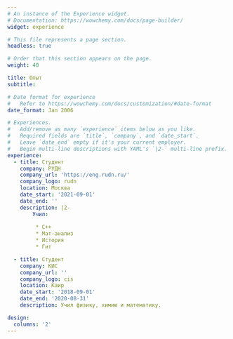 ```yaml
---
# An instance of the Experience widget.
# Documentation: https://wowchemy.com/docs/page-builder/
widget: experience

# This file represents a page section.
headless: true

# Order that this section appears on the page.
weight: 40

title: Опыт
subtitle:

# Date format for experience
#   Refer to https://wowchemy.com/docs/customization/#date-format
date_format: Jan 2006

# Experiences.
#   Add/remove as many `experience` items below as you like.
#   Required fields are `title`, `company`, and `date_start`.
#   Leave `date_end` empty if it's your current employer.
#   Begin multi-line descriptions with YAML's `|2-` multi-line prefix.
experience:
  - title: Cтудент
    company: РУДН
    company_url: 'https://eng.rudn.ru/'
    company_logo: rudn
    location: Москва
    date_start: '2021-09-01'
    date_end: ''
    description: |2-
        Учил:
        
         * С++
         * Мат-анализ
         * История
         * Гит

  - title: Cтудент
    company: КИС
    company_url: ''
    company_logo: cis
    location: Каир
    date_start: '2018-09-01'
    date_end: '2020-08-31'
    description: Учил физику, химию и математику.

design:
  columns: '2'
---
```



